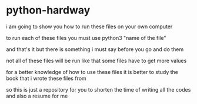 # python-hardway 
i am going to show you how to run these files on your own computer  

to run each of these files you must use python3 "name of the file"  

and that's it but there is something i must say before you go and do them  

not all of these files will be run like that some files have to get more values  

for a better knowledge of how to use these files it is better to study the book that i wrote these files from  

so this is just a repository for you to shorten the time of writing all the codes and also a resume for me  


